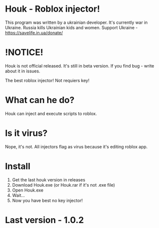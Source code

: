 # Houk - Roblox injector!

This program was written by a ukrainian developer. It's currently war in Ukraine. Russia kills Ukrainian kids and women. Support Ukraine - https://savelife.in.ua/donate/

# !NOTICE!
Houk is not official released. It's still in beta version. If you find bug - write about it in issues.

The best roblox injector! Not requiers key!
# What can he do?
Houk can inject and execute scripts to roblox.
# Is it virus?
Nope, it's not. All injectors flag as virus because it's editing roblox app.
# Install
1. Get the last houk version in releases
2. Download Houk.exe (or Houk.rar if it's not .exe file)
3. Open Houk.exe
4. Wait...
5. Now you have best no key injector!
# Last version - 1.0.2
